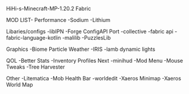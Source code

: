 HiHi-s-Minecraft-MP-1.20.2
Fabric

MOD LIST-
Performance
-Sodium
-Lithium

Libaries/configs
-libIPN
-Forge ConfigAPI Port
-collective
-fabric api
-fabric-language-kotlin
-malilib
-PuzzlesLib

Graphics
-Biome Particle Weather
-IRIS
-lamb dynamic lights

QOL
-Better Stats
-Inventory Profiles Next
-minihud
-Mod Menu
-Mouse Tweaks
-Tree Harvester

Other
-Litematica
-Mob Health Bar
-worldedit
-Xaeros Minimap
-Xaeros World Map
